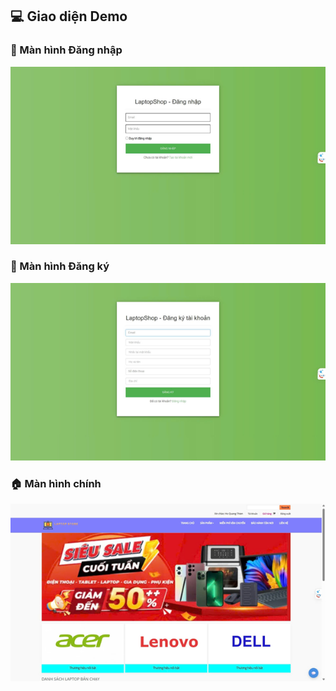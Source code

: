 ## 💻 Giao diện Demo

### 🔐 Màn hình Đăng nhập
![Login Screen](LapTopStore/image/LoginScreen.png)

### 📝 Màn hình Đăng ký
![Register Screen](LapTopStore/image/RegisterScreen.png)

### 🏠 Màn hình chính
![Main Screen](LapTopStore/image/MainScreen.png)
